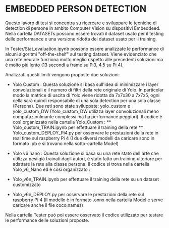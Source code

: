 # EMBEDDED PERSON DETECTION #
 
Questo lavoro di tesi si concentra su ricercare e sviluppare le tecniche di detection di persone in ambito Computer Vision su dispositivi  Embeddeed.
Nella cartella DATASETs possono essere trovati il dataset usato per il testing delle performance e una versione ridotta del dataset usato per il training.

In Tester/Stat_evaluation.ipynb possono essere analizzate le performance di alcuni algoritmi "off-the-shelf" sul testing dataset. Viene evidenziato che
una rete neurale funziona molto meglio rispetto alle precedenti soluzioni ma è molto più lento (13 secondi a frame su Pi3, 4.5 su Pi 4).

Analizzati questi limiti vengono proposte due soluzioni:

* Yolo Custom : Questa soluzione si basa sull'idea di minimizzare i layer convoluzionali e il numero di filtri della rete originale di Yolo. In particolar modo la matrice di uscita di Yolo viene ridotta da 7x7x30 a 7x7x5, ogni cella sarà quindi responsabile di una sola detection per una sola classe (Persona). Due reti sono state sviluppate; yolo_custom e yolo_custom_DW (Yolo_custom_DW utilizza layer convoluzionali meno computazionlmante complessi ma ha performance peggiori). Il codice è così organizzato nella cartella Yolo_Custom :
** Yolo_custom_TRAIN.ipynb per effettuare il training della rete 
** Yolo_custom_DEPLOY_Pi4.py per osservare le prestazioni della rete in real time sul raspberry Pi 4 (I due diversi modelli da caricare sono in formato .pb e si trovano nella sotto-cartella Model)

* Yolo v6 nano : Questa soluzione si basa su una rete stato dell'arte che utilizza pesi già trainati dagli autori, è stato fatto un training ulteriore per adattare la rete alla classe persona. Il codice si trova nella cartella Yolo_v6_Nano ed è così organizzato :
* Yolo_v6n_TRAIN.ipynb per effettuare il training della rete su un dataset customizzato
* Yolo_v6n_DEPLOY.py per osservare le prestazioni della rete sul raspberry Pi 4 (Il modello è in formato .onnx nella cartella Model e serve caricare anche il file coco.names)

Nella cartella Tester può poi essere osservato il codice utilizzato per testare le performance delle soluzioni proposte.

<img src="">
